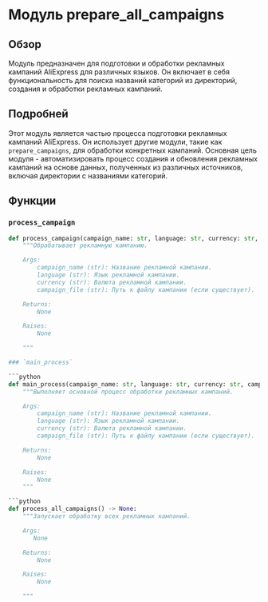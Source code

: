 # Модуль prepare_all_campaigns

## Обзор

Модуль предназначен для подготовки и обработки рекламных кампаний AliExpress для различных языков. Он включает в себя функциональность для поиска названий категорий из директорий, создания и обработки рекламных кампаний.

## Подробней

Этот модуль является частью процесса подготовки рекламных кампаний AliExpress. Он использует другие модули, такие как `prepare_campaigns`, для обработки конкретных кампаний. Основная цель модуля - автоматизировать процесс создания и обновления рекламных кампаний на основе данных, полученных из различных источников, включая директории с названиями категорий.

## Функции

### `process_campaign`

```python
def process_campaign(campaign_name: str, language: str, currency: str, campaign_file: str) -> None:
    """Обрабатывает рекламную кампанию.

    Args:
        campaign_name (str): Название рекламной кампании.
        language (str): Язык рекламной кампании.
        currency (str): Валюта рекламной кампании.
        campaign_file (str): Путь к файлу кампании (если существует).

    Returns:
        None

    Raises:
        None

    """

### `main_process`

```python
def main_process(campaign_name: str, language: str, currency: str, campaign_file: str) -> None:
    """Выполняет основной процесс обработки рекламных кампаний.

    Args:
        campaign_name (str): Название рекламной кампании.
        language (str): Язык рекламной кампании.
        currency (str): Валюта рекламной кампании.
        campaign_file (str): Путь к файлу кампании (если существует).

    Returns:
        None

    Raises:
        None
    """

```python
def process_all_campaigns() -> None:
    """Запускает обработку всех рекламных кампаний.

    Args:
       None

    Returns:
        None

    Raises:
        None

    """
```
